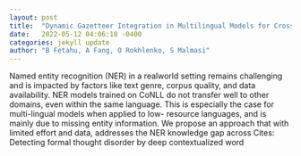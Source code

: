 ```yaml
---
layout: post
title:  "Dynamic Gazetteer Integration in Multilingual Models for Cross-Lingual and Cross-Domain Named Entity Recognition"
date:   2022-05-12 04:06:18 -0400
categories: jekyll update
author: "B Fetahu, A Fang, O Rokhlenko, S Malmasi"
---
```

Named entity recognition (NER) in a realworld setting remains challenging and is impacted by factors like text genre, corpus quality, and data availability. NER models trained on CoNLL do not transfer well to other domains, even within the same language. This is especially the case for multi-lingual models when applied to low- resource languages, and is mainly due to missing entity information. We propose an approach that with limited effort and data, addresses the NER knowledge gap across Cites: Detecting formal thought disorder by deep contextualized word